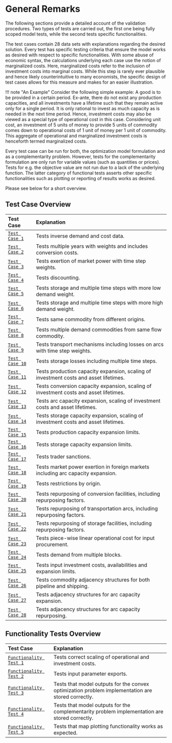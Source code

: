 # General Remarks

The following sections provide a detailed account of the validation
procedures. Two types of tests are carried out, the first one being
fully scoped model tests, while the second tests specific
functionalities.

The test cases contain 28 data sets with
explanations regarding the desired solution. Every test has specific
testing criteria that ensure the model works as desired with respect to
specific functionalities. With some abuse of economic syntax, the
calculations underlying each case use the notion of marginalized
costs. Here, marginalized costs refer to the inclusion of investment
costs into marginal costs. While this step is rarely ever plausible and
hence likely counterintuitive to many economists, the specific design of
test cases allows for this measure and makes for an easier illustration. 

!!! note "An Example"
    Consider the following simple example: A good is to be provided in a certain period. Ex-ante, there do not exist any production capacities, and all investments have a lifetime such that they remain active only for a single period. It is only rational to invest as much capacity as is needed in the next time period. Hence, investment costs may also be viewed as a special type of operational cost in this case. Considering unit cost, an investment of 5 units of money to provide 5 units of commodity comes down to operational costs of 1 unit of money per 1 unit of commodity. This aggregate of operational and marginalized investment costs is henceforth termed marginalized costs.

Every test case can be run for both, the optimization model formulation
and as a complementarity problem.
However, tests for the complementarity formulation are only run for variable
values (such as quantities or prices). Tests for e.g. the objective
value are not run due to a lack of the underlying function.
The latter category of functional tests asserts other specific
functionalities such as plotting or reporting of results works as desired.

Please see below for a short overview.

## Test Case Overview

|Test Case|Explanation|
|:--- | :--- |
| [`Test Case 1`](test_cases/test_case_1.md)| Tests inverse demand and cost data.	|
| [`Test Case 2`](test_cases/test_case_2.md)| Tests multiple years with weights and includes conversion costs.|
| [`Test Case 3`](test_cases/test_case_3.md)| Tests exertion of market power with time step weights. |
| [`Test Case 4`](test_cases/test_case_4.md)| Tests discounting.|
| [`Test Case 5`](test_cases/test_case_5.md)| Tests storage and multiple time steps with more low demand weight.|
| [`Test Case 6`](test_cases/test_case_6.md)| Tests storage and multiple time steps with more high demand weight.|
| [`Test Case 7`](test_cases/test_case_7.md)| Tests same commodity from different origins.|
| [`Test Case 8`](test_cases/test_case_8.md)| Tests multiple demand commodities from same flow commodity.|
| [`Test Case 9`](test_cases/test_case_9.md)| Tests transport mechanisms including losses on arcs with time step weights.|
| [`Test Case 10`](test_cases/test_case_10.md)| Tests storage losses including multiple time steps.|
| [`Test Case 11`](test_cases/test_case_11.md)| Tests production capacity expansion, scaling of investment costs and asset lifetimes.|
| [`Test Case 12`](test_cases/test_case_12.md)| Tests conversion capacity expansion, scaling of investment costs and asset lifetimes.|
| [`Test Case 13`](test_cases/test_case_13.md)| Tests arc capacity expansion, scaling of investment costs and asset lifetimes.|
| [`Test Case 14`](test_cases/test_case_14.md)| Tests storage capacity expansion, scaling of investment costs and asset lifetimes.|
| [`Test Case 15`](test_cases/test_case_15.md)| Tests production capacity expansion limits.|
| [`Test Case 16`](test_cases/test_case_16.md)| Tests storage capacity expansion limits.|
| [`Test Case 17`](test_cases/test_case_17.md)| Tests trader sanctions.|
| [`Test Case 18`](test_cases/test_case_18.md)| Tests market power exertion in foreign markets including arc capacity expansion.|
| [`Test Case 19`](test_cases/test_case_19.md)| Tests restrictions by origin.|
| [`Test Case 20`](test_cases/test_case_20.md)| Tests repurposing of conversion facilities, including repurposing factors. |
| [`Test Case 21`](test_cases/test_case_21.md)| Tests repurposing of transportation arcs, including repurposing factors.|
| [`Test Case 22`](test_cases/test_case_22.md)| Tests repurposing of storage facilities, including repurposing factors. |
| [`Test Case 23`](test_cases/test_case_23.md)| Tests piece-wise linear operational cost for input procurement.|
| [`Test Case 24`](test_cases/test_case_24.md)| Tests demand from multiple blocks.|
| [`Test Case 25`](test_cases/test_case_25.md)| Tests input investment costs, availabilities and expansion limits.|
| [`Test Case 26`](test_cases/test_case_26.md)| Tests commodity adjacency structures for both pipeline and shipping.|
| [`Test Case 27`](test_cases/test_case_27.md)| Tests adjacency structures for arc capacity expansion.|
| [`Test Case 28`](test_cases/test_case_28.md)| Tests adjacency structures for arc capacity repurposing.|

## Functionality Tests Overview

|Test Case|Explanation|
|:----- | :--- |
|[`Functionality Test 1`](functional_tests/functional_test_1.md)| Tests correct scaling of operational and investment costs. |
|[`Functionality Test 2`](functional_tests/functional_test_2.md)| Tests input parameter exports. |
|[`Functionality Test 3`](functional_tests/functional_test_3.md)| Tests that model outputs for the convex optimization problem implementation are stored correctly. |
|[`Functionality Test 4`](functional_tests/functional_test_4.md)| Tests that model outputs for the complementarity problem implementation are stored correctly. |
|[`Functionality Test 5`](functional_tests/functional_test_5.md)| Tests that map plotting functionality works as expected. |